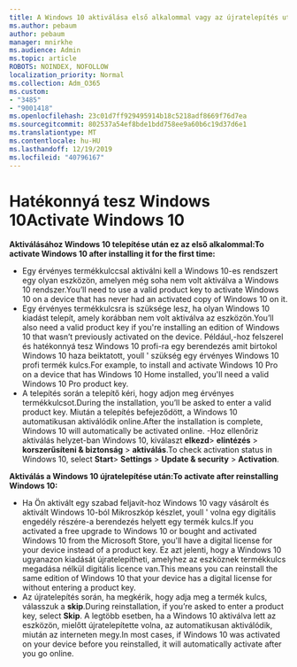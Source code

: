 ```yaml
---
title: A Windows 10 aktiválása első alkalommal vagy az újratelepítés után
ms.author: pebaum
author: pebaum
manager: mnirkhe
ms.audience: Admin
ms.topic: article
ROBOTS: NOINDEX, NOFOLLOW
localization_priority: Normal
ms.collection: Adm_O365
ms.custom:
- "3485"
- "9001418"
ms.openlocfilehash: 23c01d7ff929495914b18c5218adf8669f76d7ea
ms.sourcegitcommit: 802537a54ef8bde1bdd758ee9a60b6c19d37d6e1
ms.translationtype: MT
ms.contentlocale: hu-HU
ms.lasthandoff: 12/19/2019
ms.locfileid: "40796167"
---
```

# <a name="activate-windows-10"></a><span data-ttu-id="d4ce5-102">Hatékonnyá tesz Windows 10</span><span class="sxs-lookup"><span data-stu-id="d4ce5-102">Activate Windows 10</span></span>

<span data-ttu-id="d4ce5-103">**Aktiválásához Windows 10 telepítése után ez az első alkalommal:**</span><span class="sxs-lookup"><span data-stu-id="d4ce5-103">**To activate Windows 10 after installing it for the first time:**</span></span>

- <span data-ttu-id="d4ce5-104">Egy érvényes termékkulccsal aktiválni kell a Windows 10-es rendszert egy olyan eszközön, amelyen még soha nem volt aktiválva a Windows 10 rendszer.</span><span class="sxs-lookup"><span data-stu-id="d4ce5-104">You’ll need to use a valid product key to activate Windows 10 on a device that has never had an activated copy of Windows 10 on it.</span></span>
- <span data-ttu-id="d4ce5-105">Egy érvényes termékkulcsra is szüksége lesz, ha olyan Windows 10 kiadást telepít, amely korábban nem volt aktiválva az eszközön.</span><span class="sxs-lookup"><span data-stu-id="d4ce5-105">You’ll also need a valid product key if you're installing an edition of Windows 10 that wasn’t previously activated on the device.</span></span> <span data-ttu-id="d4ce5-106">Például,-hoz felszerel és hatékonnyá tesz Windows 10 profi-ra egy berendezés amit birtokol Windows 10 haza beiktatott, youll ' szükség egy érvényes Windows 10 profi termék kulcs.</span><span class="sxs-lookup"><span data-stu-id="d4ce5-106">For example, to install and activate Windows 10 Pro on a device that has Windows 10 Home installed, you'll need a valid Windows 10 Pro product key.</span></span>
- <span data-ttu-id="d4ce5-107">A telepítés során a telepítő kéri, hogy adjon meg érvényes termékkulcsot.</span><span class="sxs-lookup"><span data-stu-id="d4ce5-107">During the installation, you’ll be asked to enter a valid product key.</span></span> <span data-ttu-id="d4ce5-108">Miután a telepítés befejeződött, a Windows 10 automatikusan aktiválódik online.</span><span class="sxs-lookup"><span data-stu-id="d4ce5-108">After the installation is complete, Windows 10 will automatically be activated online.</span></span> <span data-ttu-id="d4ce5-109">-Hoz ellenőriz aktiválás helyzet-ban Windows 10, kiválaszt **elkezd**> **elintézés** > **korszerűsíteni & biztonság** > **aktiválás**.</span><span class="sxs-lookup"><span data-stu-id="d4ce5-109">To check activation status in Windows 10, select **Start**> **Settings** > **Update & security** > **Activation**.</span></span>

<span data-ttu-id="d4ce5-110">**Aktiválás a Windows 10 újratelepítése után:**</span><span class="sxs-lookup"><span data-stu-id="d4ce5-110">**To activate after reinstalling Windows 10:**</span></span>

- <span data-ttu-id="d4ce5-111">Ha Ön aktivált egy szabad feljavít-hoz Windows 10 vagy vásárolt és aktivált Windows 10-ból Mikroszkóp készlet, youll ' volna egy digitális engedély részére-a berendezés helyett egy termék kulcs.</span><span class="sxs-lookup"><span data-stu-id="d4ce5-111">If you activated a free upgrade to Windows 10 or bought and activated Windows 10 from the Microsoft Store, you'll have a digital license for your device instead of a product key.</span></span> <span data-ttu-id="d4ce5-112">Ez azt jelenti, hogy a Windows 10 ugyanazon kiadását újratelepítheti, amelyhez az eszköznek termékkulcs megadása nélkül digitális licence van.</span><span class="sxs-lookup"><span data-stu-id="d4ce5-112">This means you can reinstall the same edition of Windows 10 that your device has a digital license for without entering a product key.</span></span>
- <span data-ttu-id="d4ce5-113">Az újratelepítés során, ha megkérik, hogy adja meg a termék kulcs, válasszuk a **skip**.</span><span class="sxs-lookup"><span data-stu-id="d4ce5-113">During reinstallation, if you’re asked to enter a product key, select **Skip**.</span></span> <span data-ttu-id="d4ce5-114">A legtöbb esetben, ha a Windows 10 aktiválva lett az eszközön, mielőtt újratelepítette volna, az automatikusan aktiválódik, miután az interneten megy.</span><span class="sxs-lookup"><span data-stu-id="d4ce5-114">In most cases, if Windows 10 was activated on your device before you reinstalled, it will automatically activate after you go online.</span></span>
